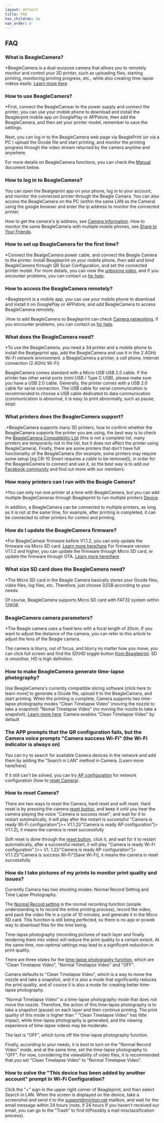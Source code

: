 ```yaml
---
layout: default
title: FAQ
has_children: no
nav_order: 6
---
```

## FAQ

### What is BeagleCamera?
*BeagleCamera is a dual-purpose camera that allows you to remotely monitor and control your 3D printer, such as uploading files, starting printing, monitoring printing progress, etc., while also creating time-lapse videos easily. [Learn more here](../about.md)


### How to use BeagleCamera?
*First, connect the BeagleCamear to the power supply and connect the printer, you can use your mobile phone to download and install the Beaglerpint mobile app on GooglePlay or APPstore, then add the BeagleCamera, and then set your printer model, remember to save the settings.

Next, you can log in to the BeagleCamera web page via BeaglePrint (or via a PC
) upload the Gcode file and start printing, and monitor the printing progress through the video stream returned by the camera anytime and anywhere.

For more details on BeagleCamera functions, you can check the [Manual](../Manual/index.md) document below.

### How to log in to BeagleCamera?
You can open the Bealgeprint app on your phone, log in to your account, and monitor the connected printer through the Beagle Camera.
You can also access the BeagleCamera on the PC (within the same LAN as the Camera) using the google browser and enter the ip address to monitor the connected printer.

How to get the camera's ip address, see [Camera Information](../Manual/Beagleprint_Device_Camera_settings.md).
How to monitor the same BeagleCamera with multiple mobile phones, see [Share to Your Friends](../Manual/Beagleprint_Device_Camera_settings.md).
### How to set up BeagleCamera for the first time?
*Connect the BealgeCamera power cable, and connect the Beagle Camera to the printer.
Install Beagleprint on your mobile phone, then add and bind BeagleCamera through QR Scan Configuration, and set the connected printer model.
For more details, you can view the [unboxing video](https://www.youtube.com/watch?v=0RWGPZtJCKM&t=87s), and if you encounter problems, you can contact us [for help](../Support.md).

### How to access the BeagleCamera remotely?
*Beagleprint is a mobile app, you can use your mobile phone to download and install it on GooglePlay or APPstore, and add BeagleCamera to access BeagleCamera remotely.

.How to add BeagleCamera to Beagleprint can check [Camera networking](../Quick_Start_for_Beagle_Camera/Camera_Networking/index.md), if you encounter problems, you can contact us [for help](../Support.md).

### What does the BeagleCamera need?
*To use the BeagleCamera, you need a 3d printer and a mobile phone to install the Bealgeprint app, add the BeagleCamera and use it in the 2.4GHz Wi-Fi network environment.
a BeagleCamera
a printer,
a cell phone,
Internet connection (2.4GHz Wi-Fi)

BeagleCamera comes standard with a Micro USB USB 2.0 cable. If the printer has other serial ports (mini USB / Type C USB), please make sure you have a USB 2.0 cable. Generally, the printer comes with a USB 2.0 cable for serial connection.
The USB cable for serial communication is recommended to choose a USB cable dedicated to data communication (communication is abnormal, it is easy to print abnormally, such as pause, stop)

### What printers does the BeaglerCamera support?
.*BeagleCamera supports many 3D printers, how to confirm whether the BeagleCamera supports the printer you are using, the best way is to check the [BeagleCamera Compatibility List](https://www.3dprinteraccessories.shop/blogs/beagleprint/beagle-camera-is-compatible-with-3d-printers-list) (this is not a complete list, many printers are temporarily not in the list, but it does not affect the printer using BeagleCamera),
Finally, there are some printers that don't have full functionality of the BeagleCamera (for example, some printers may require some setup [eg CR-10 Smart requires a cable to be removed]), in order for the BeageleCamera to connect and use it, so the best way is to add our [Facebook community](https://www.facebook.com/groups/mintion) and find out more with our members.

### How many printers can I run with the Beagle Camera?
*You can only run one printer at a time with BeagleCamera, but you can add multiple BeagleCameras through Beagleprint to run multiple printers [Device](../Manual/Beagleprint_Device.md).

In addition, a BeagleCamera can be connected to multiple printers, as long as it is not at the same time, for example, after printing is completed, it can be connected to other printers for control and printing.

### How do I update the BeagleCamera firmware?
*For BeagleCamear firmware before V1.1.2, you can only update the firmware via Micro SD card. [Learn more here/here](https://www.3dprinteraccessories.shop/blogs/beagleprint/how-to-upgrade-the-firmware-of-mintion-beagle-camera)
For firmware version V1.1.2 and higher, you can update the firmware through Micro SD card, or update the firmware through OTA. [Learn more here/here](https://www.youtube.com/watch?v=vFqlzl1x9Yo)


### What size SD card does the BeagleCamera need?
*The Micro SD card in the Beagle Camera basically stores your Gcode files, video files, log files, etc. Therefore, just choose 32GB according to your needs.

Of course, BeagleCamera supports Micro SD card with FAT32 system within 128GB.

### BeagleCamera camera parameters?
*The Beagle camera uses a fixed lens with a focal length of 20cm. If you want to adjust the distance of the camera, you can refer to this article to adjust the lens of the Beagle camera.

The camera is blurry, out of focus, and blurry no matter how you move, you can click full screen and find the SD\HD toggle button [from Beagleprint](../Manual/Beagleprint_Device_Video_window.md). SD is smoother, HD is high definition.

### How to make BeagleCamera generate time-lapse photography?
Use BeagleCamera's currently compatible slicing software [click here to learn more] to generate a Gcode file, upload it to the BeagleCamera, and start printing. When the printing is complete,
Camera supports two time-lapse photography modes "Clean Timelapse Video" (moving the nozzle to take a snapshot) "Nomal Timelapse Video" (no moving the nozzle to take a snapshot), [Learn more here](../Manual/Beagleprint_Device_Camera_settings.md).
Camera enables "Clean Timelapse Video" by default

### The APP prompts that the QR configuration fails, but the Camera voice prompts "Camera success Wi-Fi" (the Wi-Fi indicator is always on)
You can try to search for available Camera devices in the network and add them by adding the "Search in LAN" method in Camera. [Learn more here/here]

If it still can't be solved, you can try [AP configuration](https://www.youtube.com/watch?v=HITww9CnJ0o&list=PLSc0XAQ8Rossckz3ZaQxcMA49GijutVPY&index=6) for network configuration (how to [reset Camera](https://drive.google.com/file/d/1K6h7gDnzENew0jehn5xIJDydq4kbeN5e/view?usp=share_link)).


### How to reset Camera?
There are two ways to reset the Camera, hard reset and soft reset.
Hard reset is by pressing the camera [reset button](https://drive.google.com/file/d/1K6h7gDnzENew0jehn5xIJDydq4kbeN5e/view?usp=share_link), and keep it until you hear the camera playing the voice "Camera is success reset", and wait for it to restart automatically, it will play after the restart is successful "Camera is ready Wi-Fi configuration"[>= V1.1.2]/"Camera is ready AP configuration"[< V1.1.2], it means the camera is reset successfully

Soft reset is done through the [reset button](../Manual/Beagleprint_Device_Camera_settings.md), click it, and wait for it to restart automatically, after a successful restart, it will play "Camera is ready Wi-Fi configuration" [>= V1. 1.2]/"Camera is ready AP configuration"[< V1.1.2]/"Camera is success Wi-Fi"[Save Wi-Fi], it means the camera is reset successfully


### How do I take pictures of my prints to monitor print quality and issues?

Currently Camera has two shooting modes: Normal Record Setting and Time Lapse Photography.

The [Normal Record setting](../Manual/Beagleprint_Device_Camera_settings.md) is the normal recording function (simple understanding is to record the entire printing process), record the video, and pack the video file in a cycle of 10 minutes, and generate it in the Micro SD card. This function is still being perfected, so there is no app or pcweb way to download files for the time being.


Time-lapse photography (recording pictures of each layer and finally rendering them into video) will reduce the print quality to a certain extent. At the same time, non-optimal settings may lead to a significant reduction in print quality.

There are three states for the [time-lapse photography function](../Manual/Beagleprint_Device_Camera_settings.md), which are "Clean Timelapse Video", "Normal Timelapse Video" and "OFF".

Camera defaults to "Clean Timelapse Video", which is a way to move the nozzle and take a snapshot, and it is also a mode that significantly reduces the print quality, and of course it is also a mode for creating better time-lapse photography.

"Normal Timelapse Video" is a time-lapse photography mode that does not move the nozzle. Therefore, the action of this time-lapse photography is to take a snapshot (pause) on each layer and then continue printing. The print quality of this mode is higher than " "Clean Timelapse Video" has little impact, while time-lapse photography is generated, and the viewing experience of time-lapse videos may be moderate.

The last is "OFF", which turns off the time-lapse photography function.

Finally, according to your needs, it is best to turn on the "Normal Record Video" mode, and at the same time, set the time-lapse photography to "OFF". For now, considering the viewability of video files, it is recommended that you set "Clean Timelapse Video" to "Normal Timelapse Video".

### How to solve the "This device has been added by another account" prompt in Wi-Fi Configuration?

Click the "+" sign in the upper right corner of Beagleprint, and then select Search in LAN. When the screen is displayed on the device, take a screenshot and send it to the support@mintion.net mailbox, and wait for the email message within 24 hours (note, if 24 hours If you haven't received our email, you can go to the "Trash" to find it(Possibly a mail misclassification process).
